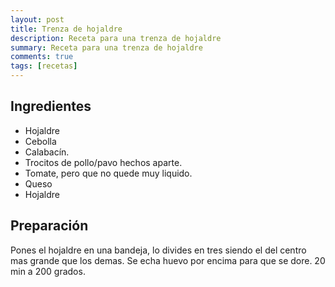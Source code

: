 ```yaml
---
layout: post
title: Trenza de hojaldre
description: Receta para una trenza de hojaldre
summary: Receta para una trenza de hojaldre
comments: true
tags: [recetas]
---
```


## Ingredientes

- Hojaldre
- Cebolla
- Calabacín.
- Trocitos de pollo/pavo hechos aparte.
- Tomate, pero que no quede muy liquido.
- Queso
- Hojaldre

## Preparación

Pones el hojaldre en una bandeja, lo divides en tres siendo el del centro mas grande que los demas. Se echa huevo por encima para que se dore. 20 min a 200 grados.
